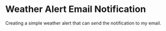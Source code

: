 # Weather Alert Email Notification
Creating a simple weather alert that can send the notification to my email. 
